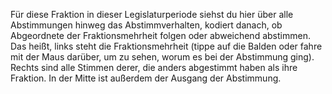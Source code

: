 Für diese Fraktion in dieser Legislaturperiode siehst du hier über alle Abstimmungen hinweg das Abstimmverhalten, kodiert danach, ob Abgeordnete der Fraktionsmehrheit folgen oder abweichend abstimmen.
Das heißt, links steht die Fraktionsmehrheit (tippe auf die Balden oder fahre mit der Maus darüber, um zu sehen, worum es bei der Abstimmung ging).
Rechts sind alle Stimmen derer, die anders abgestimmt haben als ihre Fraktion.
In der Mitte ist außerdem der Ausgang der Abstimmung.

